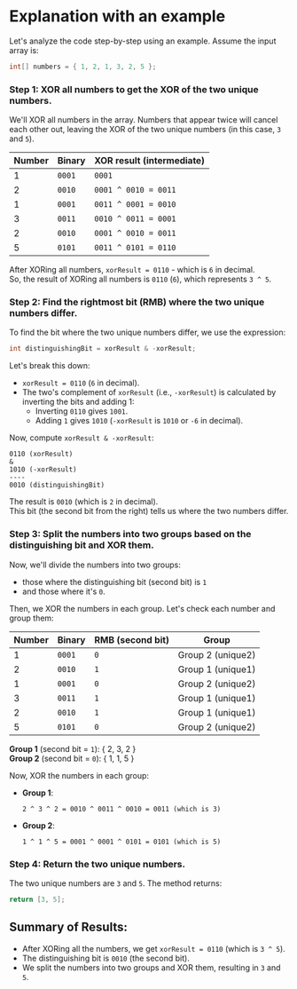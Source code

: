 # Explanation with an example

Let's analyze the code step-by-step using an example. Assume the input array is:

```csharp
int[] numbers = { 1, 2, 1, 3, 2, 5 };
```

### Step 1: XOR all numbers to get the XOR of the two unique numbers.

We'll XOR all numbers in the array. Numbers that appear twice will cancel each other out, leaving the XOR of the two unique numbers (in this case, `3` and `5`).

| Number | Binary       | XOR result (intermediate) |
|--------|--------------|---------------------------|
| 1      | `0001`       | `0001`                    |
| 2      | `0010`       | `0001 ^ 0010 = 0011`      |
| 1      | `0001`       | `0011 ^ 0001 = 0010`      |
| 3      | `0011`       | `0010 ^ 0011 = 0001`      |
| 2      | `0010`       | `0001 ^ 0010 = 0011`      |
| 5      | `0101`       | `0011 ^ 0101 = 0110`      |

After XORing all numbers, `xorResult = 0110` - which is `6` in decimal.  
So, the result of XORing all numbers is `0110` (`6`), which represents `3 ^ 5`.

### Step 2: Find the rightmost bit (RMB) where the two unique numbers differ.

To find the bit where the two unique numbers differ, we use the expression:

```csharp
int distinguishingBit = xorResult & -xorResult;
```

Let's break this down:
- `xorResult = 0110` (`6` in decimal).
- The two's complement of `xorResult` (i.e., `-xorResult`) is calculated by inverting the bits and adding 1:
  - Inverting `0110` gives `1001`.
  - Adding `1` gives `1010` (`-xorResult` is `1010` or `-6` in decimal).

Now, compute `xorResult & -xorResult`:
``` 
0110 (xorResult)
&
1010 (-xorResult)
----
0010 (distinguishingBit)
```

The result is `0010` (which is `2` in decimal).  
This bit (the second bit from the right) tells us where the two numbers differ.

### Step 3: Split the numbers into two groups based on the distinguishing bit and XOR them.

Now, we'll divide the numbers into two groups:
- those where the distinguishing bit (second bit) is `1`
- and those where it's `0`.

Then, we XOR the numbers in each group.
Let's check each number and group them:

| Number | Binary       | RMB (second bit) | Group                |
|--------|--------------|------------------|----------------------|
| 1      | `0001`       | `0`              | Group 2 (unique2)    |
| 2      | `0010`       | `1`              | Group 1 (unique1)    |
| 1      | `0001`       | `0`              | Group 2 (unique2)    |
| 3      | `0011`       | `1`              | Group 1 (unique1)    |
| 2      | `0010`       | `1`              | Group 1 (unique1)    |
| 5      | `0101`       | `0`              | Group 2 (unique2)    |

**Group 1** (second bit = `1`): { 2, 3, 2 }  
**Group 2** (second bit = `0`): { 1, 1, 5 }

Now, XOR the numbers in each group:

- **Group 1**:
  ``` 
  2 ^ 3 ^ 2 = 0010 ^ 0011 ^ 0010 = 0011 (which is 3)
  ```

- **Group 2**:
  ``` 
  1 ^ 1 ^ 5 = 0001 ^ 0001 ^ 0101 = 0101 (which is 5)
  ```

### Step 4: Return the two unique numbers.

The two unique numbers are `3` and `5`. The method returns:

```csharp
return [3, 5];
```

## Summary of Results:
- After XORing all the numbers, we get `xorResult = 0110` (which is `3 ^ 5`).
- The distinguishing bit is `0010` (the second bit).
- We split the numbers into two groups and XOR them, resulting in `3` and `5`.
